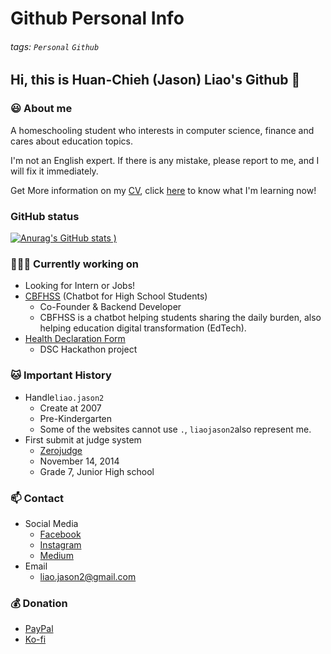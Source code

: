 # Github Personal Info
###### tags: `Personal` `Github`
## Hi, this is Huan-Chieh (Jason) Liao's Github 👋
### 😃 About me 
A homeschooling student who interests in computer science, finance and cares about education topics. 

I'm not an English expert. If there is any mistake, please report to me, and I will fix it immediately.

Get More information on my [CV](https://www.cakeresume.com/liao-jason2), click [here](
https://github.com/liaojason2/learning_progress_and_resource) to know what I'm learning now!
### GitHub status
[![Anurag's GitHub stats](https://github-readme-stats.vercel.app/api?username=liaojason2&count_private=true&show_icons=true&theme=radical)
)](https://github.com/anuraghazra/github-readme-stats)
### 👨🏻‍💻 Currently working on
- Looking for Intern or Jobs!
- [CBFHSS](https://fb.me/cbfhss) (Chatbot for High School Students)
    - Co-Founder & Backend Developer
    - CBFHSS is a chatbot helping students sharing the daily burden, also helping education digital transformation (EdTech).
- [Health Declaration Form](https://www.github.com/liaojason2/health-declaration-form) 
    - DSC Hackathon project
### 🐱 Important History
- Handle`liao.jason2`
    - Create at 2007
    - Pre-Kindergarten
    - Some of the websites cannot use `.`, `liaojason2`also represent me.
- First submit at judge system
    - [Zerojudge](https://zerojudge.tw/)
    - November 14, 2014
    - Grade 7, Junior High school
### 📫 Contact
- Social Media
    - [Facebook](https://fb.me/liaojason2)
    - [Instagram](https://instagram.com/liao.jason2)
    - [Medium](https://medium.com/@liao.jason2)
- Email
    - liao.jason2@gmail.com 
### 💰 Donation
- [PayPal](https://paypal.me/liaojason2)
- [Ko-fi](https://ko-fi.com/liaojason2)




<!--
#### 🏆 Award 
- MyFirstCTF
    - 2018
    - Bronze Award
- AWS Hack for Good Taiwan 
    - 2020
    - Final Pitch
- g0v Sch001
    - 2020
    - Top 5 selected teams
- [Github Most Active User in Taiwan](https://commits.top/taiwan_private.html)
#### 🌱 Currently learning in
[JavaScript](https://github.com/liaojason2/javascript_practice)
    - Vue.js
    - React
    - Express.js
#### 🏫 Dream School
- School 42 [FR](https://www.42.fr/) / [US](https://www.42.us.org/)
- [CCEP](https://ccep.ncku.edu.tw/) @ National Cheng Kung University
- Computer Science @ [NTUST](https://www.csie.ntust.edu.tw/) / [NCKU](http://www.csie.ncku.edu.tw/ncku_csie/)
- [IPTH](http://ipth.site.nthu.edu.tw/) @ National Tsing Hua University-->


<!--
**liaojason2/liaojason2** is a ✨ _special_ ✨ repository because its `README.md` (this file) appears on your GitHub profile.

Here are some ideas to get you started:

- 🔭 I’m currently working on ...
- 🌱 I’m currently learning ...
- 👯 I’m looking to collaborate on ...
- 🤔 I’m looking for help with ...
- 💬 Ask me about ...
- 📫 How to reach me: ...
- 😄 Pronouns: ...
- ⚡ Fun fact: ...
-->


